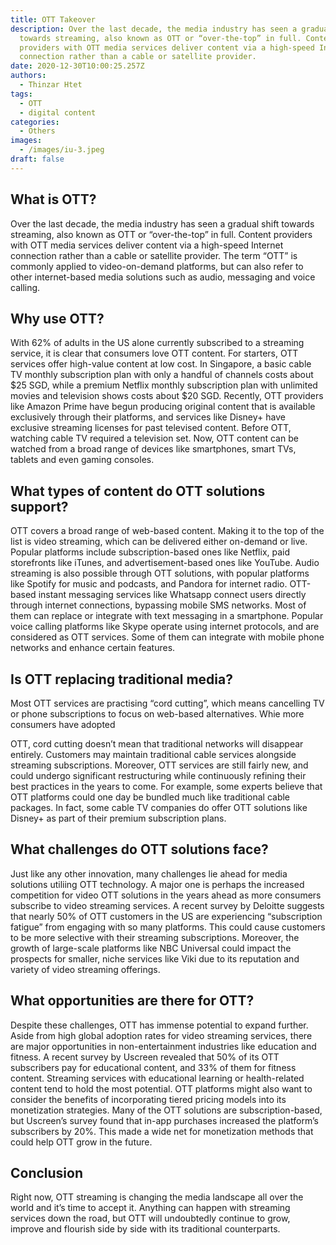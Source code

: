 ```yaml
---
title: OTT Takeover
description: Over the last decade, the media industry has seen a gradual shift
  towards streaming, also known as OTT or “over-the-top” in full. Content
  providers with OTT media services deliver content via a high-speed Internet
  connection rather than a cable or satellite provider.
date: 2020-12-30T10:00:25.257Z
authors:
  - Thinzar Htet
tags:
  - OTT
  - digital content
categories:
  - Others
images:
  - /images/iu-3.jpeg
draft: false
---
```

## What is OTT?  

Over the last decade, the media industry has seen a gradual shift towards streaming, also known as OTT or “over-the-top” in full. Content providers with OTT media services deliver content via a high-speed Internet connection rather than a cable or satellite provider. The term “OTT” is commonly applied to video-on-demand platforms, but can also refer to other internet-based media solutions such as audio, messaging and voice calling.  

## Why use OTT?  

With 62% of adults in the US alone currently subscribed to a streaming service, it is clear that consumers love OTT content. For starters, OTT services offer high-value content at low cost. In Singapore, a basic cable TV monthly subscription plan with only a handful of channels costs about $25 SGD, while a premium Netflix monthly subscription plan with unlimited movies and television shows costs about $20 SGD. Recently, OTT providers like Amazon Prime have begun producing original content that is available exclusively through their platforms, and services like Disney+ have exclusive streaming licenses for past televised content. Before OTT, watching cable TV required a television set. Now, OTT content can be watched from a broad range of devices like smartphones, smart TVs, tablets and even gaming consoles.  

## What types of content do OTT solutions support?  

OTT covers a broad range of web-based content. Making it to the top of the list is video streaming, which can be delivered either on-demand or live. Popular platforms include subscription-based ones like Netflix, paid storefronts like iTunes, and advertisement-based ones like YouTube. Audio streaming is also possible through OTT solutions, with popular platforms like Spotify for music and podcasts, and Pandora for internet radio. OTT-based instant messaging services like Whatsapp connect users directly through internet connections, bypassing mobile SMS networks. Most of them can replace or integrate with text messaging in a smartphone. Popular voice calling platforms like Skype operate using internet protocols, and are considered as OTT services. Some of them can integrate with mobile phone networks and enhance certain features.  

## Is OTT replacing traditional media?  

Most OTT services are practising “cord cutting”, which means cancelling TV or phone subscriptions to focus on web-based alternatives. Whie more consumers have adopted

OTT, cord cutting doesn’t mean that traditional networks will disappear entirely. Customers may maintain traditional cable services alongside streaming subscriptions. Moreover, OTT services are still fairly new, and could undergo significant restructuring while continuously refining their best practices in the years to come. For example, some experts believe that OTT platforms could one day be bundled much like traditional cable packages. In fact, some cable TV companies do offer OTT solutions like Disney+ as part of their premium subscription plans.  

## What challenges do OTT solutions face?  

Just like any other innovation, many challenges lie ahead for media solutions utiliing OTT technology. A major one is perhaps the increased competition for video OTT solutions in the years ahead as more consumers subscribe to video streaming services. A recent survey by Deloitte suggests that nearly 50% of OTT customers in the US are experiencing “subscription fatigue” from engaging with so many platforms. This could cause customers to be more selective with their streaming subscriptions. Moreover, the growth of large-scale platforms like NBC Universal could impact the prospects for smaller, niche services like Viki due to its reputation and variety of video streaming offerings.  

## What opportunities are there for OTT?  

Despite these challenges, OTT has immense potential to expand further. Aside from high global adoption rates for video streaming services, there are major opportunities in non-entertainment industries like education and fitness. A recent survey by Uscreen revealed that 50% of its OTT subscribers pay for educational content, and 33% of them for fitness content. Streaming services with educational learning or health-related content tend to hold the most potential. OTT platforms might also want to consider the benefits of incorporating tiered pricing models into its monetization strategies. Many of the OTT solutions are subscription-based, but Uscreen’s survey found that in-app purchases increased the platform’s subscribers by 20%. This made a wide net for monetization methods that could help OTT grow in the future.  

## Conclusion  

Right now, OTT streaming is changing the media landscape all over the world and it’s time to accept it. Anything can happen with streaming services down the road, but OTT will undoubtedly continue to grow, improve and flourish side by side with its traditional counterparts.
